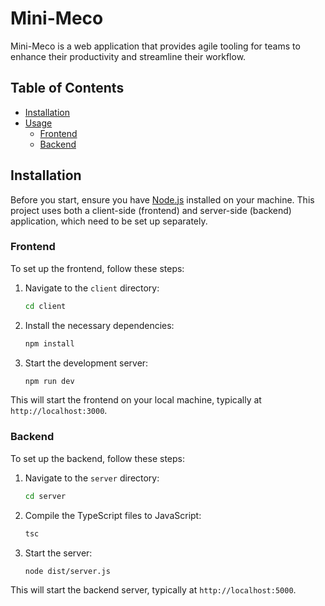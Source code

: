 # Mini-Meco

Mini-Meco is a web application that provides agile tooling for teams to enhance their productivity and streamline their workflow. 

## Table of Contents
- [Installation](#installation)
- [Usage](#usage)
  - [Frontend](#frontend)
  - [Backend](#backend)

## Installation

Before you start, ensure you have [Node.js](https://nodejs.org/) installed on your machine. This project uses both a client-side (frontend) and server-side (backend) application, which need to be set up separately.

### Frontend

To set up the frontend, follow these steps:

1. Navigate to the `client` directory:
    ```bash
    cd client
    ```

2. Install the necessary dependencies:
    ```bash
    npm install
    ```

3. Start the development server:
    ```bash
    npm run dev
    ```

This will start the frontend on your local machine, typically at `http://localhost:3000`.

### Backend

To set up the backend, follow these steps:

1. Navigate to the `server` directory:
    ```bash
    cd server
    ```

2. Compile the TypeScript files to JavaScript:
    ```bash
    tsc
    ```

3. Start the server:
    ```bash
    node dist/server.js
    ```

This will start the backend server, typically at `http://localhost:5000`.


